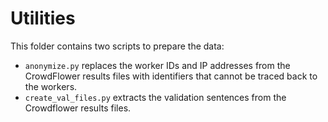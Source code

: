 # Utilities

This folder contains two scripts to prepare the data:

* `anonymize.py` replaces the worker IDs and IP addresses from the CrowdFlower
results files with identifiers that cannot be traced back to the workers.
* `create_val_files.py` extracts the validation sentences from the Crowdflower
results files.

